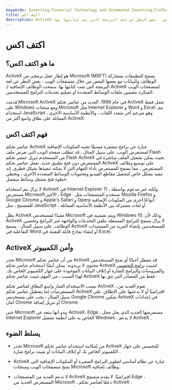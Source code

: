 ```yaml
---
keywords: Investing,Financial Technology and Automated Investing,FinTech
title: اكتف اكس
description: ActiveX هو برنامج يسمح للتطبيقات بمشاركة المعلومات مع بعضها البعض ، بغض النظر عن لغة البرمجة التي تمت كتابتها بها.
---
```


# اكتف اكس
## ما هو اكتف اكس؟

ActiveX هو إطار عمل برمجي من Microsoft (MSFT) يسمح للتطبيقات بمشاركة الوظائف والبيانات مع بعضها البعض من خلال متصفحات الويب ، بغض النظر عن لغة البرمجة التي تمت كتابتها بها. سمحت الوظائف الإضافية لـ ActiveX لمتصفحات الويب المبكرة بتضمين ملفات الوسائط المتعددة أو تسليم تحديثات البرامج للمستخدمين.

قدمت Microsoft ActiveX في عام 1996. العديد من عناصر تحكم ActiveX تعمل فقط على Windows ومع منتجات Microsoft مثل Internet Explorer و Word و Excel. يتم استخدام JavaScript ، وهو مترجم آخر متعدد اللغات ، والأنظمة الأساسية الأخرى المماثلة على نطاق واسع أكثر من ActiveX.

## فهم اكتف اكس

عناصر تحكم ActiveX عبارة عن برامج مشفرة مسبقًا تشبه المكونات الإضافية لمستعرض الويب. على سبيل المثال ، قد تتطلب صفحة الويب التي تعرض ملف Flash من المستخدم تنزيل عنصر تحكم Flash ActiveX بحيث يمكن تشغيل الملف مباشرة في المستعرض دون فتح تطبيق جديد. تعمل عناصر تحكم ActiveX على توسيع وظائف المستعرض ، مما يسمح للمستعرض بأداء المهام التي لا يمكنه تنفيذها بشكل فطري. إنه مفيد بشكل خاص لتشغيل مقاطع الفيديو ومحتويات الوسائط المتعددة الأخرى ، وتخطي خطوة فتح مشغل وسائط منفصل.

لا يزال يتم استخدام ActiveX في Internet Explorer 11 ، ولكنه غير مدعوم بواسطة مستعرض Microsoft الأخير ، Edge . تستخدم المتصفحات مثل Mozilla Firefox و Google Chrome و Apple's Safari و Opera أنواعًا أخرى من المكونات الإضافية للمتصفح ، مثل JavaScript ، أو لغات مشتركة بين الأنظمة الأساسية المماثلة.

يظل ActiveX مفيدًا لمستخدمي Microsoft ويتم تضمينه في Windows 10. وذلك لأن ActiveX لا يزال يسمح للبرامج المستقلة بتلقي التحديثات والواجهة عبر البرامج وتحسين الوظائف. على سبيل المثال ، يسمح ActiveX للمستخدمين بإنشاء المزيد من المستندات التفاعلية في Word أو إنشاء نماذج قابلة للتعبئة في Excel.

## ActiveX وأمن الكمبيوتر

تحذر Microsoft من أن عناصر تحكم ActiveX قد تتعطل أحيانًا أو تمنح المستخدمين محتوى لا يريدونه. يمكن أيضًا استخدام عناصر تحكم ActiveX لتثبيت [برامج التجسس](/adware) والفيروسات والبرامج الضارة أو إتلاف البيانات الموجودة على جهاز الكمبيوتر الخاص بك. لهذا السبب ، من المهم تثبيت عناصر تحكم ActiveX فقط من المصادر التي تثق بها .

بسبب الاستخدام الضار واسع النطاق لعناصر تحكم ActiveX ، تقوم العديد من المستعرضات إما بتعطيل عناصر تحكم ActiveX افتراضيًا أو لا تدعمها على الإطلاق. على سبيل المثال ، يجب على مستخدمي Google Chrome تمكين ActiveX في إعدادات أمان Chrome أو تنزيل إضافة Chrome .

حتى Microsoft يبدو أنها تبتعد عن ActiveX. Edge ، مستعرضها الجديد الذي يحل محل Internet Explorer الخاص به على أنظمة تشغيل Windows ، لا يدعم ActiveX .

## يسلط الضوء

- تحذر Microsoft من إمكانية استخدام عناصر تحكم ActiveX للتجسس على جهاز الكمبيوتر الخاص بك أو إتلاف البيانات أو تثبيت برامج ضارة .

- ActiveX عبارة عن نظام أساسي لتطوير البرامج الصغيرة أو المكونات الإضافية التي تمنح متصفحات الويب ومنتجات Microsoft وظائف إضافية.

- لا تدعم العديد من المتصفحات ActiveX افتراضيًا. لا يقدم متصفح Edge ، المستعرض الجديد من Microsoft ، دعمًا لعناصر تحكم ActiveX .

